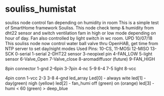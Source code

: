# souliss_humistat
souliss node control fan depending on humidity in room
This is a simple test of SmartHome framework Souliss.
This node check temp & humidity from dht22 sensor and switch ventilation fam in high or low mode depending
on hour of day. Fan also controlled by light switch in wc room.
UPD 10/07/18  
This souliss node now control water ball valve thru OpenHAB, get time from NTP server to set day/night modes
Used Pins:
10-CS,
11-MOSi
12-MISO
13-SCK
0-serial
1-serial
2-DHT22 sensor
3-neopixel pin
4-FAN_LOW
5-light sensor
6-Valve_Open
7-Valve_close
8-aromadiffusor (future)
9-FAN_HIGH

8pin connector
1-gnd
2-6pin
3-7pin
4-nc
5-9
6-4
7-5 light
8-vcc


4pin conn
1-vcc
2-3
3-8
4-gnd
 led_array
 Led[0] - always wite
 led[1] - day(green) nigh (yellow)
 led[2] - fan_humi off (green) on (orange)
 led[3] -   humi < 60 (green)  > deep_blue